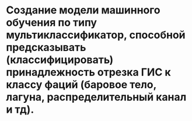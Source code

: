 # Cоздание модели машинного обучения по типу мультиклассификатор, способной предсказывать (классифицировать) принадлежность отрезка ГИС к классу фаций (баровое тело, лагуна, распределительный канал и тд).
